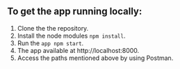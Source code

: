 <h2>To get the app running locally:</h2>

1. Clone the the repository.
2. Install the node modules <code>npm install</code>.
3. Run the <code>app npm start</code>.
4. The app available at http://localhost:8000.
5. Access the paths mentioned above by using Postman.